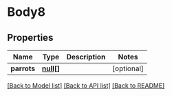 # Body8

## Properties
Name | Type | Description | Notes
------------ | ------------- | ------------- | -------------
**parrots** | [**null[]**](.md) |  | [optional] 

[[Back to Model list]](../README.md#documentation-for-models) [[Back to API list]](../README.md#documentation-for-api-endpoints) [[Back to README]](../README.md)

